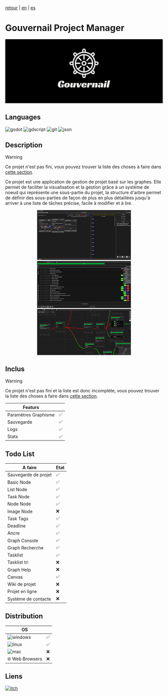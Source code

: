 [retour](/README.md) | [en](/translation/en/gouvernail-project-manager.md) | [es](/translation/es/gouvernail-project-manager.md)
  
# Gouvernail Project Manager

<p align="center">
  <img src="/image/gpm-logo.png" width="600" alt="GPM logo">
</p>

## Languages

<img alt="godot" src="https://img.shields.io/badge/Godot-478CBF?style=for-the-badge&logo=GodotEngine&logoColor=white"/> <img alt="gdscript" src="https://img.shields.io/badge/gdscript-02303A?style=for-the-badge"/> <img alt="git" src="https://img.shields.io/badge/GIT-E44C30?style=for-the-badge&logo=git&logoColor=white"/> <img alt="json" src="https://img.shields.io/badge/json-5E5C5C?style=for-the-badge&logo=json&logoColor=white"/>

## Description
> [!WARNING]
> Ce projet n'est pas fini, vous pouvez trouver la liste des choses à faire dans [cette section](#todo-list).

Ce projet est une application de gestion de projet basé sur les graphes. Elle permet de faciliter la visualisation et la gestion grâce à un système de noeud qui représente une sous-partie du projet, la structure d'arbre permet de définir des sous-parties de façon de plus en plus détaillées jusqu'à arriver à une liste de tâches précise, facile à modifier et à lire.
  
<p align="center">
  <img src="/image/gpm-main-page.png" width="300" alt=" GPM main page">
  <img src="/image/gpm-tl-page.png" width="300" alt=" GPM tasklist page">
  <img src="/image/gpm-graph-page.png" width="300" alt=" GPM graph page">
</p>
  

## Inclus
> [!WARNING]
> Ce projet n'est pas fini et la liste est donc incomplète, vous pouvez trouver la liste des choses à faire dans [cette section](#todo-list).
  
| Featurs | |
|---------------|---------------|
| Paramètres Graphisme | ✅ |
| Sauvegarde | ✅ |
| Logs | ✅ |
| Stats | ✅ |

## Todo List

| A faire | Etat |
|---------------|---------------|
| Sauvegarde de projet | ✅ |
| Basic Node | ✅ |
| List Node | ✅ |
| Task Node | ✅ |
| Node Node | ✅ |
| Image Node | ❌ |
| Task Tags | ✅ |
| Deadline | ✅ |
| Ancre | ✅ |
| Graph Console | ✅ |
| Graph Recherche | ✅ |
| Tasklist | ✅ |
| Tasklist tri | ❌ |
| Graph Help | ❌ |
| Canvas | ✅ |
| Wiki de projet | ❌ |
| Projet en ligne | ❌ |
| Système de contacte | ❌ |


## Distribution

| OS | |
|---------------|---------------|
| <img alt="windows" src="https://img.shields.io/badge/Windows-0078D6?style=for-the-badge&logo=windows&logoColor=white"/> | ✅ |
| <img alt="linux" src="https://img.shields.io/badge/Linux-FCC624?style=for-the-badge&logo=linux&logoColor=black"/> | ✅ |
| <img alt="mac" src="https://img.shields.io/badge/mac%20os-000000?style=for-the-badge&logo=apple&logoColor=white"/> | ❌ |
| 🌐 Web Browsers | ❌ |


## Liens

<a target="_blank" href="https://tomyo.itch.io/gpm">
      <img alt="itch" src="https://img.shields.io/badge/Itch.io-FA5C5C?style=for-the-badge&logo=itchdotio&logoColor=white">
</a>
